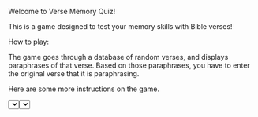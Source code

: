 Welcome to Verse Memory Quiz!

This is a game designed to test your memory skills with Bible verses! 

How to play:

The game goes through a database of random verses, and displays paraphrases of that verse. Based on those paraphrases, you have to enter the original verse that it is paraphrasing. 

Here are some more instructions on the game.
 
<Select Difficulty>
This determines how much of the original verse you need to get right to win. 
For example, if you choose 100%, then you have to get the entire verse correct.
If you choose 50% you have to get half of the verse correct. 
Correctness is measured on content not word count!
The default difficulty is 50%.

<Select Version>
If you have memorized a verse in a specific translation, select it from the dropdown menu, and you will be graded based off of that translation.
The default translation is ESV. 

The [Check Verse] button lets you peek at the original verse in case you forgot it or want to look at it before quizzing yourself.
However, you can only peek at the verse once per round. 

The [New Verse] button selects a new verse at random from the database. When a new verse is selected, your ability to look at the original verse is restored. 

[Change Game Mode]
This game offers two game modes that can be changed at any time.
The first one being the paraphrased version, where you can go through a series of paraphrases of a verse. 
Or you can choose Verse Reference
The change game mode button offers a bit more challenging approach to the game. 
Rather than looking at paraphrases of the original verse, you are given the verse reference instead.
For example, if you are given Genesis 1:1, you are only given the text “Genesis 1:1”
If you can’t remember the contents of the verse there is also a [Themes] button. 
This button let’s you see the main themes of the verse to help you jog your memory. 
You can also use [Check Verse] if you still don’t feel confident, but only once per verse! 
[Show Score]
Right above the area where you enter your guess, is a button called [Show Score]
This button lets you see your score while typing your guess. Click once to display it and click the button again to hide it. 
You need to enter some words before you can see the score change. 

The game will only display the completed verse in the Completed Verse box once your score has reached or surpassed the selected difficulty level. Anything below won’t display. 



